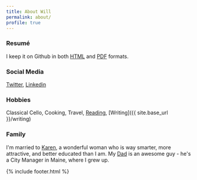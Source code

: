 ```yaml
---
title: About Will
permalink: about/
profile: true
---
```


### Resumé
I keep it on Github in both [HTML](https://github.com/willbarrett/cv/blob/master/templates/cv.mdown) and [PDF](https://github.com/willbarrett/cv/raw/master/generated/cv.pdf) formats.

### Social Media
[Twitter](http://twitter.com/willbarrettdev), 
[Linkedin](www.linkedin.com/in/willbarrettdev)

### Hobbies
Classical Cello, Cooking, Travel, [Reading](https://www.goodreads.com/user/show/6312324-will-barrett), [Writing]({{ site.base_url }}/writing)

### Family
I'm married to [Karen](http://www.karenchanbarrett.com), a wonderful woman who is way smarter, more attractive, and better educated than I am. My [Dad](http://www.lewistonmaine.gov/index.aspx?nid=145) is an awesome guy - he's a City Manager in Maine, where I grew up.

{% include footer.html %}

